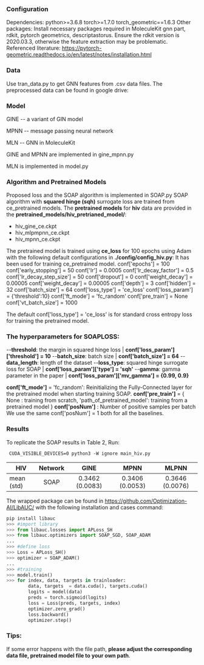

### Configuration
Dependencies:
python>=3.6.8
torch>=1.7.0
torch_geometric==1.6.3
Other packages:
Install necessary packages required in MoleculeKit gnn part, rdkit, pytorch geometrics, descriptastorus. Ensure the rdkit version is 2020.03.3, otherwise the feature extraction may be problematic.
Referenced literature:
https://pytorch-geometric.readthedocs.io/en/latest/notes/installation.html



### Data
Use tran_data.py to get GNN features from .csv data files.
The preprocessed data can be found in google drive: 

### Model
GINE -- a variant of GIN model

MPNN -- message passing neural network

MLN -- GNN in MoleculeKit

GINE and MPNN are implemented in gine_mpnn.py

MLN is implemented in model.py


### Algorithm and Pretrained Models
Proposed loss and the SOAP algorithm is implemented in SOAP.py
SOAP algorithm with **squared hinge (sqh)** surrogate loss are trained from ce_pretrained models.
The **pretrained models** for **hiv** data are provided in the
**pretrained_models/hiv_pretrianed_model/**:
-  hiv_gine_ce.ckpt
-  hiv_mlpmpnn_ce.ckpt
-  hiv_mpnn_ce.ckpt


The pretrained model is trained using **ce_loss** for 100 epochs using Adam with the following default configurations in **./config/config_hiv.py**:
It has been used for training ce_pretrained model.
conf['epochs'] = 100
conf['early_stopping'] = 50
conf['lr'] = 0.0005
conf['lr_decay_factor'] = 0.5
conf['lr_decay_step_size'] = 50
conf['dropout'] = 0
conf['weight_decay'] = 0.00005
conf['weight_decay'] = 0.00005
conf['depth'] = 3
conf['hidden'] = 32
conf['batch_size'] = 64
conf['loss_type'] = 'ce_loss'
conf['loss_param'] = {'threshold':10}
conf['ft_mode'] = 'fc_random'
conf['pre_train'] = None
conf['vt_batch_size'] = 1000

The default conf['loss_type'] = 'ce_loss' is for standard cross entropy loss for training the pretrained model.



### The hyperparameters for SOAPLOSS:
  --**threshold**: the margin in squared hinge loss | **conf['loss_param']['threshold'] = 10**
  --**batch_size**: batch size | **conf['batch_size'] = 64**
  --**data_length**: length of the dataset
  --**loss_type**: squared hinge surrogate loss for SOAP | **conf['loss_param']['type'] = 'sqh'**
  --**gamma**:  gamma parameter in the paper | **conf['loss_param']['mv_gamma'] = {0.99, 0.9}**

**conf['ft_mode']** = 'fc_random': Reinitializing the Fully-Connected layer for the pretrained model when starting training SOAP.
**conf['pre_train']** = { None : training from scratch,
                      'path_of_pretrained_model': training from a pretrained model }
**conf['posNum']** : Number of positive samples per batch
We use the same conf['posNum'] = 1 both for all the baselines.



### Results
To replicate the SOAP results in Table 2, Run:
```
 CUDA_VISIBLE_DEVICES=0 python3 -W ignore main_hiv.py
```
 | HIV | Network |       GINE       |       MPNN      |       MLPNN      |
|-----|:-------:|:----------------:|:---------------:|:----------------:|
| mean (std)    |   SOAP  |0.3462 (0.0083)  | 0.3406 (0.0053) | 0.3646 (0.0076) |

The wrapped package can be found in https://github.com/Optimization-AI/LibAUC/
with the following installation and cases command:
```python
pip install libauc
>>> #import library
>>> from libauc.losses import APLoss_SH
>>> from libauc.optimizers import SOAP_SGD, SOAP_ADAM
...
>>> #define loss
>>> Loss = APLoss_SH()
>>> optimizer = SOAP_ADAM()
...
>>> #training
>>> model.train()
>>> for index, data, targets in trainloader:
        data, targets  = data.cuda(), targets.cuda()
        logits = model(data)
	    preds = torch.sigmoid(logits)
        loss = Loss(preds, targets, index)
        optimizer.zero_grad()
        loss.backward()
        optimizer.step()
```

### Tips:
If some error happens with the file path, **please adjust the corresponding data file, pretrained model file to your own path**.







